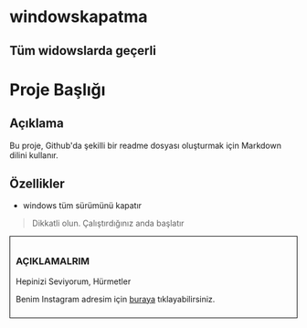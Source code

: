 # windowskapatma
## Tüm widowslarda geçerli
# Proje Başlığı

## Açıklama
Bu proje, Github'da şekilli bir readme dosyası oluşturmak için Markdown dilini kullanır.

## Özellikler
- windows tüm sürümünü kapatır
> Dikkatli olun. Çalıştırdığınız anda başlatır

<div style="border: 1px solid black; padding: 10px;">
    <h3>AÇIKLAMALRIM</h3>
<a>Hepinizi Seviyorum, Hürmetler</a>
    
    
Benim Instagram adresim için [buraya](https://www.instagram.com/kullanici_adi) tıklayabilirsiniz.
